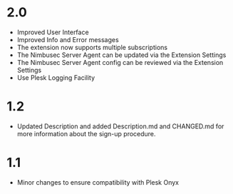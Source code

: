 # 2.0

* Improved User Interface
* Improved Info and Error messages
* The extension now supports multiple subscriptions
* The Nimbusec Server Agent can be updated via the Extension Settings
* The Nimbusec Server Agent config can be reviewed via the Extension Settings
* Use Plesk Logging Facility

# 1.2

*  Updated Description and added Description.md and CHANGED.md for more information about the sign-up procedure.

# 1.1

*  Minor changes to ensure compatibility with Plesk Onyx
